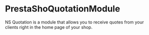 # PrestaShoQuotationModule
NS Quotation is a module that allows you to receive quotes from your clients right in the home page of your shop.
